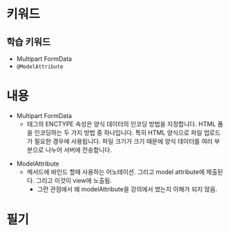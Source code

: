 # 키워드

## 학습 키워드

- Multipart FormData
- `@ModelAttribute`

# 내용

- Multipart FormData
  - <form> 태그의 ENCTYPE 속성은 양식 데이터의 인코딩 방법을 지정합니다. HTML 폼을 인코딩하는 두 가지 방법 중 하나입니다. 특히 HTML 양식으로 파일 업로드가 필요한 경우에 사용됩니다. 파일 크기가 크기 때문에 양식 데이터를 여러 부분으로 나누어 서버에 전송합니다.
- ModelAttribute
  - 메서드에 바인드 할때 사용하는 어노테이션. 그리고 model attribute에 제출된다. 그리고 이것이 view에 노출됨.
    - 그런 관점에서 왜 modelAttribute을 강의에서 썼는지 이해가 되지 않음.

# 필기
